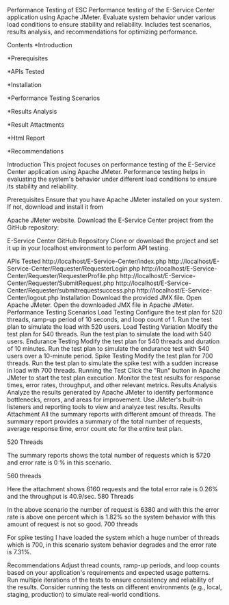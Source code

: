 Performance Testing of ESC
Performance testing of the E-Service Center application using Apache JMeter. Evaluate system behavior under various load conditions to ensure stability and reliability. Includes test scenarios, results analysis, and recommendations for optimizing performance.

Contents
*Introduction

*Prerequisites

*APIs Tested

*Installation

*Performance Testing Scenarios

*Results Analysis

*Result Attactments

*Html Report

*Recommendations

Introduction
This project focuses on performance testing of the E-Service Center application using Apache JMeter. Performance testing helps in evaluating the system's behavior under different load conditions to ensure its stability and reliability.

Prerequisites
Ensure that you have Apache JMeter installed on your system. If not, download and install it from

Apache JMeter website.
Download the E-Service Center project from the GitHub repository:

E-Service Center GitHub Repository
Clone or download the project and set it up in your localhost environment to perform API testing.

APIs Tested
http://localhost/E-Service-Center/index.php
http://localhost/E-Service-Center/Requester/RequesterLogin.php
http://localhost/E-Service-Center/Requester/RequesterProfile.php
http://localhost/E-Service-Center/Requester/SubmitRequest.php
http://localhost/E-Service-Center/Requester/submitrequestsuccess.php
http://localhost/E-Service-Center/logout.php
Installation
Download the provided JMX file.
Open Apache JMeter.
Open the downloaded JMX file in Apache JMeter.
Performance Testing Scenarios
Load Testing
Configure the test plan for 520 threads, ramp-up period of 10 seconds, and loop count of 1.
Run the test plan to simulate the load with 520 users.
Load Testing Variation
Modify the test plan for 540 threads.
Run the test plan to simulate the load with 540 users.
Endurance Testing
Modify the test plan for 540 threads and duration of 10 minutes.
Run the test plan to simulate the endurance test with 540 users over a 10-minute period.
Spike Testing
Modify the test plan for 700 threads.
Run the test plan to simulate the spike test with a sudden increase in load with 700 threads.
Running the Test
Click the "Run" button in Apache JMeter to start the test plan execution.
Monitor the test results for response times, error rates, throughput, and other relevant metrics.
Results Analysis
Analyze the results generated by Apache JMeter to identify performance bottlenecks, errors, and areas for improvement.
Use JMeter's built-in listeners and reporting tools to view and analyze test results.
Results Attachment All the summary reports with different amount of threads. The summary report provides a summary of the total number of requests, average response time, error count etc for the entire test plan.

520 Threads

The summary reports shows the total number of requests which is 5720 and error rate is 0 % in this scenario.

560 threads

Here the attachment shows 6160 requests and the total error rate is 0.26% and the throughput is 40.9/sec. 580 Threads

In the above scenario the number of request is 6380 and with this the error rate is above one percent which is 1.82% so the system behavior with this amount of request is not so good. 700 threads

For spike testing I have loaded the system which a huge number of threads which is 700, in this scenario system behavior degrades and the error rate is 7.31%.

Recommendations
Adjust thread counts, ramp-up periods, and loop counts based on your application's requirements and expected usage patterns.
Run multiple iterations of the tests to ensure consistency and reliability of the results.
Consider running the tests on different environments (e.g., local, staging, production) to simulate real-world conditions.
